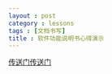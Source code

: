 ```yaml
---
layout : post
category : lessons
tags : [文档书写]
title : 软件功能说明书心得演示
---
```


<a href="/test.html" title="软件功能说明书心得演示">传送门传送门</a>